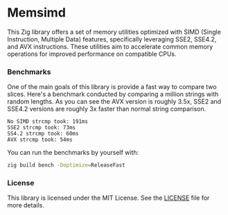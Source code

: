 # Memsimd
This Zig library offers a set of memory utilities optimized with SIMD (Single Instruction, Multiple Data) features, specifically leveraging SSE2, SSE4.2, and AVX instructions. These utilities aim to accelerate common memory operations for improved performance on compatible CPUs.

### Benchmarks
One of the main goals of this library is provide a fast way to compare two slices. Here's a benchmark conducted by comparing a million strings with random lengths. As you can see the AVX version is roughly 3.5x, SSE2 and SSE4.2 versions are roughly 3x faster than normal string comparison.
```
No SIMD strcmp took: 191ms
SSE2 strcmp took: 73ms
SS4.2 strcmp took: 60ms
AVX strcmp took: 54ms
```
You can run the benchmarks by yourself with:
```bash
zig build bench -Doptimize=ReleaseFast
```

### License
This library is licensed under the MIT License. See the [LICENSE](LICENSE) file for more details.